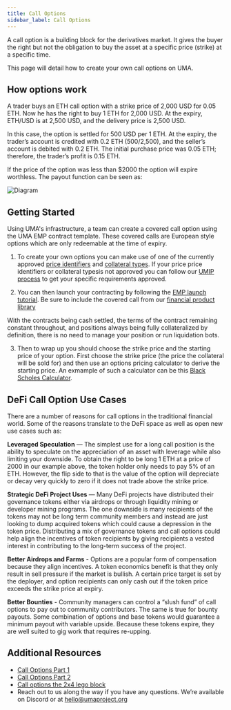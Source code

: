 ```yaml
---
title: Call Options
sidebar_label: Call Options
---
```

A call option is a building block for the derivatives market. It gives the buyer the right but not the obligation to buy the asset at a specific price (strike) at a specific time. 

This page will detail how to create your own call options on UMA.

## How options work

A trader buys an ETH call option with a strike price of 2,000 USD for 0.05 ETH. Now he has the right to buy 1 ETH for 2,000 USD. At the expiry, ETH/USD is at 2,500 USD, and the delivery price is 2,500 USD.

In this case, the option is settled for 500 USD per 1 ETH. At the expiry, the trader’s account is credited with 0.2 ETH (500/2,500), and the seller’s account is debited with 0.2 ETH. The initial purchase price was 0.05 ETH; therefore, the trader’s profit is 0.15 ETH.

If the price of the option was less than $2000 the option will expire worthless. The payout function can be seen as:

![Diagram](/img/option_payout.png)

## Getting Started

Using UMA's infrastructure, a team can create a covered call option using the UMA EMP contract template. These covered calls are European style options which are only redeemable at the time of expiry. 

1. To create your own options you can make use of one of the currently approved [price identifiers](/uma-tokenholders/approved-price-identifiers.md) and [collateral types](uma-tokenholders/approved-collateral-currencies.md). If your price price identifiers or collateral typesis not approved you can follow our [UMIP process](/uma-tokenholders/umips.md) to get your specific requirements approved.


2. You can then launch your contracting by following the [EMP launch tutorial](/developers/emp-deployment.md). Be sure to include the covered call from our [financial product library](https://github.com/UMAprotocol/protocol/blob/master/packages/core/contracts/financial-templates/common/financial-product-libraries/contract-for-difference-libraries/CallOptionContractForDifferenceFinancialProductLibrary.sol)


With the contracts being cash settled, the terms of the contract remaining constant throughout, and positions always being fully collateralized by definition, there is no need to manage your position or run liquidation bots. 

3. Then to wrap up you should choose the strike price and the starting price of your option. First choose the strike price (the price the collateral will be sold for) and then use an options pricing calculator to derive the starting price. An exmample of such a calculator can be this [Black Scholes Calculator](https://goodcalculators.com/black-scholes-calculator/).


## DeFi Call Option Use Cases

There are a number of reasons for call options in the traditional financial world. Some of the reasons translate to the DeFi space as well as open new use cases such as: 

**Leveraged Speculation** — The simplest use for a long call position is the ability to speculate on the appreciation of an asset with leverage while also limiting your downside. To obtain the right to be long 1 ETH at a price of 2000 in our example above, the token holder only needs to pay 5% of an ETH. However, the flip side to that is the value of the option will depreciate or decay very quickly to zero if it does not trade above the strike price.

**Strategic DeFi Project Uses** — Many DeFi projects have distributed their governance tokens either via airdrops or through liquidity mining or developer mining programs. The one downside is many recipients of the tokens may not be long term community members and instead are just looking to dump acquired tokens which could cause a depression in the token price. Distributing a mix of governance tokens and call options could help align the incentives of token recipients by giving recipients a vested interest in contributing to the long-term success of the project.

**Better Airdrops and Farms** - Options are a popular form of compensation because they align incentives. A token economics benefit is that they only result in sell pressure if the market is bullish. A certain price target is set by the deployer, and option recipients can only cash out if the token price exceeds the strike price at expiry.

**Better Bounties** - Community managers can control a “slush fund” of call options to pay out to community contributors. The same is true for bounty payouts. Some combination of options and base tokens would guarantee a minimum payout with variable upside. Because these tokens expire, they are well suited to gig work that requires re-upping.

## Additional Resources 

- [Call Options Part 1](https://medium.com/uma-project/ulabs-building-call-options-on-uma-part-1-efd3188714c5)
- [Call Options Part 2](https://medium.com/uma-project/uma-call-options-now-live-da8dcf080319)
- [Call options the 2x4 lego block](https://medium.com/uma-project/call-options-on-uma-the-2x4-lego-3b63e0d489f3)
- Reach out to us along the way if you have any questions. We’re available on Discord or at hello@umaproject.org

